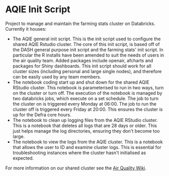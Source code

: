# AQIE Init Script

Project to manage and maintain the farming stats cluster on Databricks. Currently it houses:

- The AQIE general init script. This is the init script used to configure the shared AQIE Rstudio cluster. The core of this init script, is based off of the DASH general purpose init script and the farming stats' init script. In particular the R installs have been amended to suit the needs of users in the air quality team. Added packages include openair, afcharts and packages for Shiny dashboards. This init script should work for all cluster sizes (including personal and large single nodes), and therefore can be easily used by any team members.
- The notebook coding start up and shut down for the shared AQIE RStudio cluster. This notebook is parameterised to run in two ways, turn on the cluster or turn off. The execution of the notebook is managed by two databricks jobs, which execute on a set schedule. The job to turn the cluster on is triggered every Monday at 06:00. The job to run the cluster off is triggered every Friday at 20:00. This ensures the cluster is up for the Defra core hours.
- The notebook to clean up logging files from the AQIE RStudio cluster. This is a notebook that deletes all logs that are 28 days or older. This just helps manage the log directories, ensuring they don't become too large.
- The notebook to view the logs from the AQIE cluster. This is a notebook that allows the user to ID and examine cluster logs. This is essential for troubleshooting instances where the cluster hasn't initialised as expected.

For more information on our shared cluster see the [Air Quality Wiki](https://dap-prd2-connect.azure.defra.cloud/Air-Quality-Wiki/guidance/dash-guidance.html).
